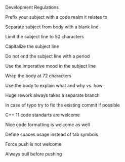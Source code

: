 Development Regulations


Prefix your subject with a code realm it relates to

Separate subject from body with a blank line

Limit the subject line to 50 characters

Capitalize the subject line

Do not end the subject line with a period

Use the imperative mood in the subject line

Wrap the body at 72 characters

Use the body to explain what and why vs. how

Huge rework always takes a separate branch

In case of typo try to fix the existing commit if possible

C++ 11 code standarts are welcome

Nice code formatting is welcome as well

Define spaces usage instead of tab symbols

Force push is not welcome

Always pull before pushing

